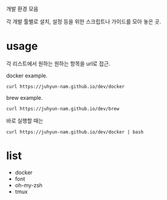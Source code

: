 개발 환경 모음

각 개발 툴별로 설치, 설정 등을 위한 스크립트나 가이드를 모아 놓은 곳.

# usage


각 리스트에서 원하는 원하는 항목을 url로 접근.

docker example.

```
curl https://juhyun-nam.github.io/dev/docker
```

brew example.

```
curl https://juhyun-nam.github.io/dev/brew
```

바로 실행할 때는

```
curl https://juhyun-nam.github.io/dev/docker | bash
```

# list

* docker
* font
* oh-my-zsh
* tmux
